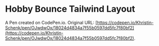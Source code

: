 # Hobby Bounce Tailwind Layout

A Pen created on CodePen.io. Original URL: [https://codepen.io/Khristin-Schenk/pen/OJwdwOx/18024d4834a7f55b0597dd5fc7f80bf2](https://codepen.io/Khristin-Schenk/pen/OJwdwOx/18024d4834a7f55b0597dd5fc7f80bf2).

